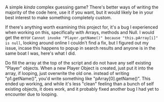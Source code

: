 A simple *kinda* complex guessing game? There's better ways of writing the majority of the code here, use it if you want, 
but it would likely be in your best interest to make something completely custom. 

If there's anything worth examining this project for, it's a bug I experienced when working on this, specifically with Arrays, methods and Null.
I would get the error `Cannot invoke "Player.getName()" because "this.pArray[i]" is null`, looking around online I couldn't find a fix, but I
figured out my issue, incase this happens to popup in search results and anyone is in the same boat I was, here's what I did.

Do fill the array at the top of the script and do not have any self existing "Player" objects. When a new Player Object is created, just put it
into the array, if looping, just overwrite the old one. instead of writing "p1.getName()", you'd write something like "pArray[0].getName()".
This ended up working, and while it's less "clean" feeling than a bunch of self existing objects, it does work, and it probably fixed another 
bug I had yet to encounter due to looping.